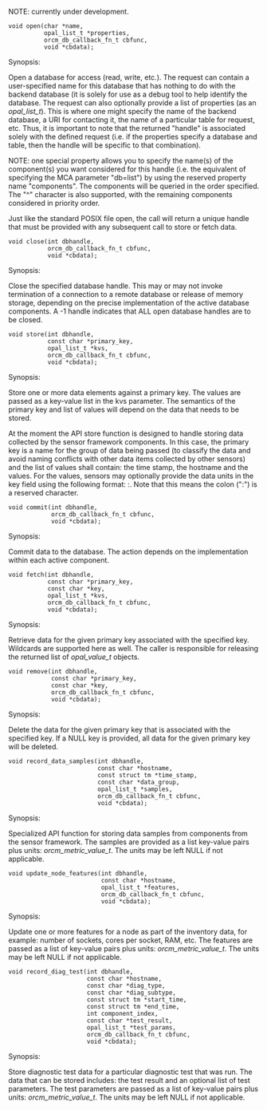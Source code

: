NOTE: currently under development.

```
void open(char *name,
          opal_list_t *properties,
          orcm_db_callback_fn_t cbfunc,
          void *cbdata);
```

Synopsis:

Open a database for access (read, write, etc.). The request can contain a user-specified name for this database that has nothing to do with the backend database (it is solely for use as a debug tool to help identify the database. The request can also optionally provide a list of properties (as an _opal_list_t_).  This is where one might specify the name of the backend database, a URI for contacting it, the name of a particular table for request, etc. Thus, it is important to note that the returned "handle" is associated solely with the defined request (i.e. if the properties specify a database and table, then the handle will be specific to that combination).

NOTE: one special property allows you to specify the name(s) of the component(s) you want considered for this handle (i.e. the equivalent of specifying the MCA parameter "db=list") by using the reserved property name "components". The components will be queried in the order specified. The "^" character is also supported, with the remaining components considered in priority order.

Just like the standard POSIX file open, the call will return a unique handle that must be provided with any subsequent call to store or fetch data.

```
void close(int dbhandle,
           orcm_db_callback_fn_t cbfunc,
           void *cbdata);
```

Synopsis:

Close the specified database handle. This may or may not invoke termination of a connection to a remote database or release of memory storage, depending on the precise implementation of the active database components. A -1 handle indicates that ALL open database handles are to be closed.

```
void store(int dbhandle,
           const char *primary_key,
           opal_list_t *kvs,
           orcm_db_callback_fn_t cbfunc,
           void *cbdata);
```
Synopsis:

Store one or more data elements against a primary key.  The values are passed as a key-value list in the kvs parameter. The semantics of the primary key and list of values will depend on the data that needs to be stored.

At the moment the API store function is designed to handle storing data collected by the sensor framework components. In this case, the primary key is a name for the group of data being passed (to classify the data and avoid naming conflicts with other data items collected by other sensors) and the list of values shall contain: the time stamp, the hostname and the values. For the values, sensors may optionally provide the data units in the key field using the following format: <data item name>:<data units>.  Note that this means the colon (":") is a reserved character.

```
void commit(int dbhandle,
            orcm_db_callback_fn_t cbfunc,
            void *cbdata);
```

Synopsis:

Commit data to the database. The action depends on the implementation within each active component.

```
void fetch(int dbhandle,
           const char *primary_key,
           const char *key,
           opal_list_t *kvs,
           orcm_db_callback_fn_t cbfunc,
           void *cbdata);
```

Synopsis:

Retrieve data for the given primary key associated with the specified key. Wildcards are supported here as well. The caller is responsible for releasing the returned list of _opal_value_t_ objects.

```
void remove(int dbhandle,
            const char *primary_key,
            const char *key,
            orcm_db_callback_fn_t cbfunc,
            void *cbdata);
```

Synopsis:

Delete the data for the given primary key that is associated with the specified key. If a NULL key is provided, all data for the given primary key will be deleted.

```
void record_data_samples(int dbhandle,
                         const char *hostname,
                         const struct tm *time_stamp,
                         const char *data_group,
                         opal_list_t *samples,
                         orcm_db_callback_fn_t cbfunc,
                         void *cbdata);
```

Synopsis:

Specialized API function for storing data samples from components from the sensor framework.  The samples are provided as a list key-value pairs plus units: _orcm_metric_value_t_.   The units may be left NULL if not applicable.

```
void update_node_features(int dbhandle,
                          const char *hostname,
                          opal_list_t *features,
                          orcm_db_callback_fn_t cbfunc,
                          void *cbdata);
```

Synopsis:

Update one or more features for a node as part of the inventory data, for example: number of sockets, cores per socket, RAM, etc. The features are passed as a list of key-value pairs plus units: _orcm_metric_value_t_. The units may be left NULL if not applicable.

```
void record_diag_test(int dbhandle,
                      const char *hostname,
                      const char *diag_type,
                      const char *diag_subtype,
                      const struct tm *start_time,
                      const struct tm *end_time,
                      int component_index,
                      const char *test_result,
                      opal_list_t *test_params,
                      orcm_db_callback_fn_t cbfunc,
                      void *cbdata);
```

Synopsis:

Store diagnostic test data for a particular diagnostic test that was run.  The data that can be stored includes: the test result and an optional list of test parameters.  The test parameters are passed as a list of key-value pairs plus units: _orcm_metric_value_t_.  The units may be left NULL if not applicable.